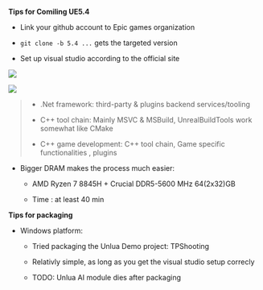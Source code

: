 **Tips for Comiling UE5.4**

- Link your github account to Epic games organization

- `git clone -b 5.4 ...` gets the targeted version

- Set up visual studio according to the official site

![](E:\UE_Project\UE_Assignments\Assignment1\img\img1.png)

![](E:\UE_Project\UE_Assignments\Assignment1\img\img2.png)

> - .Net framework: third-party & plugins backend services/tooling
> 
> - C++ tool chain: Mainly MSVC & MSBuild, UnrealBuildTools work somewhat like CMake
> 
> - C++ game development: C++ tool chain, Game specific functionalities , plugins

- Bigger DRAM makes the process much easier: 
  
  - AMD Ryzen 7 8845H + Crucial DDR5-5600 MHz 64(2x32)GB
  
  - Time : at least 40 min

**Tips for packaging**

- Windows platform:
  
  - Tried packaging the Unlua Demo project: TPShooting
  
  - Relativly simple, as long as you get the visual studio setup correcly
  
  - TODO: Unlua AI module dies after packaging
